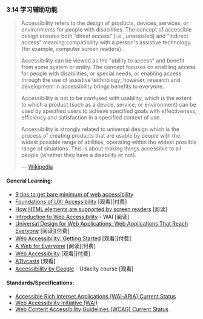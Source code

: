 <!-- 3.14 - Learn Accessibility -->
### 3.14 学习辅助功能

> Accessibility refers to the design of products, devices, services, or environments for people with disabilities. The concept of accessible design ensures both “direct access” (i.e., unassisted) and "indirect access" meaning compatibility with a person's assistive technology (for example, computer screen readers).
> 
> Accessibility can be viewed as the "ability to access" and benefit from some system or entity. The concept focuses on enabling access for people with disabilities, or special needs, or enabling access through the use of assistive technology; however, research and development in accessibility brings benefits to everyone.
> 
> Accessibility is not to be confused with usability, which is the extent to which a product (such as a device, service, or environment) can be used by specified users to achieve specified goals with effectiveness, efficiency and satisfaction in a specified context of use.
> 
> Accessibility is strongly related to universal design which is the process of creating products that are usable by people with the widest possible range of abilities, operating within the widest possible range of situations. This is about making things accessible to all people (whether they have a disability or not).
> 
> — [Wikipedia](https://en.wikipedia.org/wiki/Accessibility)

#### General Learning:

*   [9 tips to get bare minimum of web accessibility](https://medium.com/@realabhijeet4u/9-tips-to-get-bare-minimum-of-web-accessibility-739899a9437c)
*   [Foundations of UX: Accessibility](http://www.lynda.com/Accessibility-tutorials/Foundations-UX-Accessibility/435008-2.html) \[观看\]\[付费\]
*   [How HTML elements are supported by screen readers](http://thepaciellogroup.github.io/AT-browser-tests/?utm_source=html5weekly&utm_medium=email) \[阅读\]
*   [Introduction to Web Accessibility](https://www.w3.org/WAI/intro/accessibility.php) \- WAI \[阅读\]
*   [Universal Design for Web Applications: Web Applications That Reach Everyone](http://www.amazon.com/Universal-Design-Web-Applications-Everyone/dp/0596518730/ref=sr_1_1) \[阅读\]\[付费\]
*   [Web Accessibility: Getting Started](http://www.pluralsight.com/courses/web-accessibility-getting-started) \[观看\]\[付费\]
*   [A Web for Everyone](http://rosenfeldmedia.com/books/a-web-for-everyone/) \[阅读\]\[付费\]
*   [Web Accessibility](https://frontendmasters.com/courses/web-accessibility/) \[观看\]\[付费\]
*   [A11ycasts](https://www.youtube.com/playlist?list=PLNYkxOF6rcICWx0C9LVWWVqvHlYJyqw7g) \[观看\]
*   [Accessibility by Google](https://www.udacity.com/course/web-accessibility--ud891) \- Udacity course \[观看\]

#### Standards/Specifications:

*   [Accessible Rich Internet Applications (WAI-ARIA) Current Status](http://www.w3.org/standards/techs/aria#w3c_all)
*   [Web Accessibility Initiative (WAI)](http://www.w3.org/WAI/)
*   [Web Content Accessibility Guidelines (WCAG) Current Status](http://www.w3.org/standards/techs/wcag#w3c_all)
